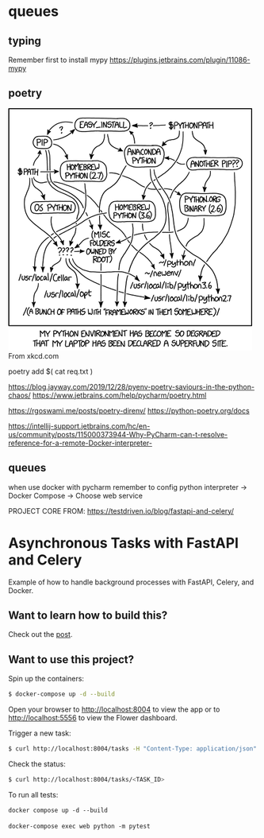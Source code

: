 # queues

## typing

Remember first to install mypy
https://plugins.jetbrains.com/plugin/11086-mypy

## poetry

![img.png](images/img.png)
From xkcd.com

poetry add $( cat req.txt )

https://blog.jayway.com/2019/12/28/pyenv-poetry-saviours-in-the-python-chaos/
https://www.jetbrains.com/help/pycharm/poetry.html

https://rgoswami.me/posts/poetry-direnv/
https://python-poetry.org/docs

https://intellij-support.jetbrains.com/hc/en-us/community/posts/115000373944-Why-PyCharm-can-t-resolve-reference-for-a-remote-Docker-interpreter-

## queues

when use docker with pycharm remember to config python interpreter -> Docker Compose -> Choose web service

PROJECT CORE FROM: https://testdriven.io/blog/fastapi-and-celery/

# Asynchronous Tasks with FastAPI and Celery

Example of how to handle background processes with FastAPI, Celery, and Docker.

## Want to learn how to build this?

Check out the [post](https://testdriven.io/blog/fastapi-and-celery/).

## Want to use this project?

Spin up the containers:

```sh
$ docker-compose up -d --build
```

Open your browser to [http://localhost:8004](http://localhost:8004) to view the app or to [http://localhost:5556](http://localhost:5556) to view the Flower dashboard.

Trigger a new task:

```sh
$ curl http://localhost:8004/tasks -H "Content-Type: application/json" --data '{"type": 0}'
```

Check the status:

```sh
$ curl http://localhost:8004/tasks/<TASK_ID>
```

To run all tests:

    docker compose up -d --build 

    docker-compose exec web python -m pytest